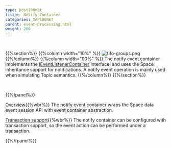 ```yaml
---
type: post100net
title:  Notify Container
categories: XAP100NET
parent: event-processing.html
weight: 200
---
```


<br>

{{%section%}}
{{%column width="10%" %}}
![fifo-groups.png](/attachment_files/subject/pubsub.png)
{{%/column%}}
{{%column width="90%" %}}
The notify event container implements the [IEventListenerContainer](./event-listener-container.html) interface, and uses the Space inheritance support for notifications.
A notify event operation is mainly used when simulating Topic semantics.
{{%/column%}}
{{%/section%}}

<br>

{{%fpanel%}}

[Overview](./notify-container.html){{%wbr%}}
The notify event container wraps the Space data event session API with event container abstraction.

[Transaction support](./notify-container-transactions.html){{%wbr%}}
The notify container can be configured with transaction support, so the event action can be performed under a transaction.

{{%/fpanel%}}

